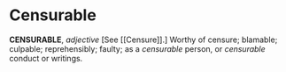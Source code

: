 # Censurable

**CENSURABLE**, _adjective_ \[See [[Censure]].\] Worthy of censure; blamable; culpable; reprehensibly; faulty; as a _censurable_ person, or _censurable_ conduct or writings.